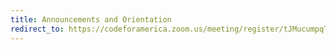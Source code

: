```yaml
---
title: Announcements and Orientation
redirect_to: https://codeforamerica.zoom.us/meeting/register/tJMucumpqTgiGt1EMn8pakLVJylNGo8QGrGZ
---
```

